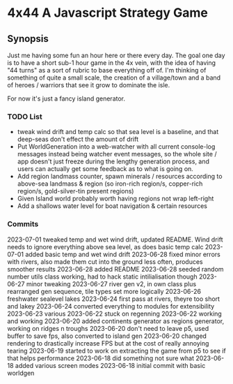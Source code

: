 # 4x44 A Javascript Strategy Game

## Synopsis
Just me having some fun an hour here or there every day. The goal one day is to have a short sub-1 hour game in the 4x vein, with the idea of having "44 turns" as a sort of rubric to base everything off of. I'm thinking of something of quite a small scale, the creation of a village/town and a band of heroes / warriors that see it grow to dominate the isle.

For now it's just a fancy island generator.


### TODO List
 - tweak wind drift and temp calc so that sea level is a baseline, and that deep-seas don't effect the amount of drift
 - Put WorldGeneration into a web-watcher with all current console-log messages instead being watcher event messages, so the whole site / app doesn't just freeze during the lengthy generation process, and users can actually get some feedback as to what is going on.
 - Add region landmass counter, spawn minerals / resources according to above-sea landmass & region (so iron-rich region/s, copper-rich region/s, gold-silver-tin present regions)
 - Given Island world probably worth having regions not wrap left-right
 - Add a shallows water level for boat navigation & certain resources

### Commits
<!-- `git log --date=format:'%Y-%m-%d' --pretty=format:'%ad %s'` -->

2023-07-01 tweaked temp and wet wind drift, updated README. Wind drift needs to ignore everything above sea level, as does basic temp calc
2023-07-01 added basic temp and wet wind drift
2023-06-28 fixed minor errors with rivers, also made them cut into the ground less often, produces smoother results
2023-06-28 added README
2023-06-28 seeded random number utils class working, had to hack static intilialisation though
2023-06-27 minor tweaking
2023-06-27 river gen v2, in own class plus rearranged gen sequence, tile types set more logically
2023-06-26 freshwater sealevel lakes
2023-06-24 first pass at rivers, theyre too short and lakey
2023-06-24 converted everything to modules for extensibility
2023-06-23 various
2023-06-22 stuck on regenning
2023-06-22 working and working
2023-06-20 added continents generator as regions generator, working on ridges n troughs
2023-06-20 don't need to leave p5, used buffer to save fps, also converted to island gen
2023-06-20 changed rendering to drastically increase FPS but at the cost of really annoying tearing
2023-06-19 started to work on extracting the game from p5 to see if that helps performance
2023-06-18 did something not sure what
2023-06-18 added various screen modes
2023-06-18 initial commit with basic worldgen
